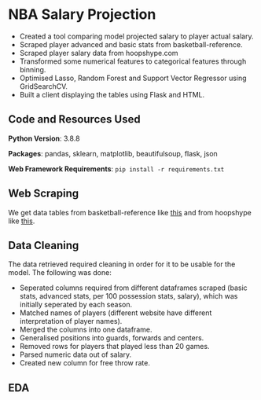 # NBA Salary Projection
- Created a tool comparing model projected salary to player actual salary.
- Scraped player advanced and basic stats from basketball-reference.
- Scraped player salary data from hoopshype.com
- Transformed some numerical features to categorical features through binning.
- Optimised Lasso, Random Forest and Support Vector Regressor using GridSearchCV.
- Built a client displaying the tables using Flask and HTML.

## Code and Resources Used
**Python Version**: 3.8.8 

**Packages**: pandas, sklearn, matplotlib, beautifulsoup, flask, json

**Web Framework Requirements**: ``` pip install -r requirements.txt ```

## Web Scraping 
We get data tables from basketball-reference like [this](https://www.basketball-reference.com/leagues/NBA_2022_per_game.html) and from hoopshype like [this](https://hoopshype.com/salaries/players/2021-2022/).

## Data Cleaning
The data retrieved required cleaning in order for it to be usable for the model. The following was done:
- Seperated columns required from different dataframes scraped (basic stats, advanced stats, per 100 possession stats, salary), which was initially seperated by each season.
- Matched names of players (different website have different interpretation of player names).
- Merged the columns into one dataframe.
- Generalised positions into guards, forwards and centers.
- Removed rows for players that played less than 20 games.
- Parsed numeric data out of salary.
- Created new column for free throw rate.

## EDA
